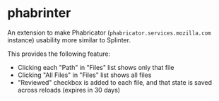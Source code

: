 # phabrinter

An extension to make Phabricator (`phabricator.services.mozilla.com` instance) usability more similar to Splinter.

This provides the following feature:

 - Clicking each "Path" in "Files" list shows only that file
 - Clicking "All Files" in "Files" list shows all files
 - "Reviewed" checkbox is added to each file, and that state is saved across reloads (expires in 30 days)
